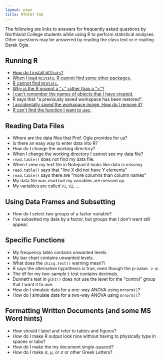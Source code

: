 ```yaml
---
layout: page
title: MTH107 FAQ
---
```


The following are links to answers for frequently asked questions by Northland College students while using R to perform statistical analyses.  Other questions may be answered by reading the class text or e-mailing Derek Ogle.

## Running R

* [How do I install `NCStats`?](FAQs/install-NCStats.html)
* [When I load `NCStats`, R cannot find some other packages.](FAQs/install-other-packages.html)
* [R cannot find `NCStats`.](FAQs/cant-find-NCStats.html)
* [Why is the R prompt a "+" rather than a ">"?](FAQs/plus-prompt.html)
* [I can't remember the names of objects that I have created.](FAQs/object-names.html)
* R says that "a previously saved workspace has been restored".
* [I accidentally saved the workspace image.  How do I remove it?](FAQs/removing-saved-workspace.html)
* [R can't find the function I want to use.](FAQs/cant-find-function.html)

## Reading Data Files
* Where are the data files that Prof. Ogle provides for us?
* Is there an easy way to enter data into R?
* How do I change the working directory?
* When I change the working directory I cannot see my data file?
* `read.table()` does not find my data file.
* When I view my text file in Notepad it looks like data is missing.
* `read.table()` says that "line X did not have Y elements"
* `read.table()` says there are "more columns than column names"
* My data file was read but my variables are messed up.
* My variables are called `V1`, `V2`, ...

## Using Data Frames and Subsetting
* How do I select two groups of a factor variable?
* I've subsetted my data by a factor, but groups that I don't want still appear.

## Specific Functions
* My frequency table contains unwanted levels.
* My bar chart contains unwanted levels.
* What does the `chisq.test()` warning mean?\
* R says the alternative hypothesis is true, even though the p-value $> \alpha$.
* The df for my two-sample t-test contains decimals.
* Dunnett's test in `glht()` does not use the level for the "control" group that I want it to use.
* How do I simulate data for a one-way ANOVA using `mrnorm()`?
* How do I simulate data for a two-way ANOVA using `mrnorm()`?

## Formatting Written Documents (and some MS Word hints)
* How should I label and refer to tables and figures?
* How do I make R output look nice without having to physically type in spaces or tabs?
* How do I make the my document single-spaced?
* How do I make $\alpha$, $\mu$, or $\sigma$ or other Greek Letters?
